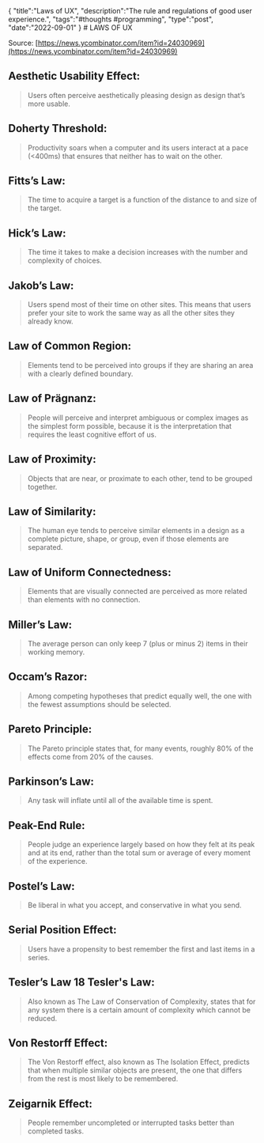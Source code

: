 <steelsky>
{
  "title":"Laws of UX",
  "description":"The rule and regulations of good user experience.",
  "tags":"#thoughts #programming",
  "type":"post",
  "date":"2022-09-01"
}
</steelsky>
# LAWS OF UX

Source: [https://news.ycombinator.com/item?id=24030969](https://news.ycombinator.com/item?id=24030969)

## Aesthetic Usability Effect: 
> Users often perceive aesthetically pleasing design as design that’s more usable.

## Doherty Threshold:
> Productivity soars when a computer and its users interact at a pace (<400ms) that ensures that neither has to wait on the other.

## Fitts’s Law:
> The time to acquire a target is a function of the distance to and size of the target.

## Hick’s Law:
> The time it takes to make a decision increases with the number and complexity of choices.

## Jakob’s Law:
> Users spend most of their time on other sites. This means that users prefer your site to work the same way as all the other sites they already know.

## Law of Common Region:
> Elements tend to be perceived into groups if they are sharing an area with a clearly defined boundary.

## Law of Prägnanz:
> People will perceive and interpret ambiguous or complex images as the simplest form possible, because it is the interpretation that requires the least cognitive effort of us.

## Law of Proximity:
> Objects that are near, or proximate to each other, tend to be grouped together.

## Law of Similarity:
> The human eye tends to perceive similar elements in a design as a complete picture, shape, or group, even if those elements are separated.

## Law of Uniform Connectedness:
> Elements that are visually connected are perceived as more related than elements with no connection.

## Miller’s Law:
> The average person can only keep 7 (plus or minus 2) items in their working memory.

## Occam’s Razor:
> Among competing hypotheses that predict equally well, the one with the fewest assumptions should be selected.

## Pareto Principle:
> The Pareto principle states that, for many events, roughly 80% of the effects come from 20% of the causes.

## Parkinson’s Law:
> Any task will inflate until all of the available time is spent.

## Peak-End Rule:
> People judge an experience largely based on how they felt at its peak and at its end, rather than the total sum or average of every moment of the experience.

## Postel’s Law:
> Be liberal in what you accept, and conservative in what you send.

## Serial Position Effect:
> Users have a propensity to best remember the first and last items in a series.

## Tesler’s Law 18 Tesler's Law:
> Also known as The Law of Conservation of Complexity, states that for any system there is a certain amount of complexity which cannot be reduced.

## Von Restorff Effect:
> The Von Restorff effect, also known as The Isolation Effect, predicts that when multiple similar objects are present, the one that differs from the rest is most likely to be remembered.

## Zeigarnik Effect:
> People remember uncompleted or interrupted tasks better than completed tasks.
